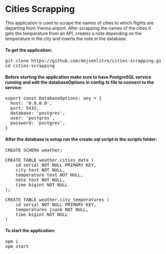 # Cities Scrapping 

This application is used to scrape the names of cities to which flights are departing from Vienna airport. After scrapping the names of the cities it gets the temperature from an API, creates a note depending on the temperature in the city and inserts the note in the database.

#### To get the application:
<pre>
git clone https://github.com/dejsenlitro/cities-scrapping.git
cd cities-scrapping
</pre>


#### Before starting the application make sure to have PostgreSQL service running and edit the databaseOptions in config.ts file to connect to the service:
<pre>
export const DatabaseOptions: any = {
  host: '0.0.0.0',
  port: 5432,
  database: 'postgres',
  user: 'postgres',
  password: 'postgres',
}
</pre>
#### After the database is setup run the create.sql script in the scripts folder:
<pre>
CREATE SCHEMA weather;

CREATE TABLE weather.cities_data (
	id serial NOT NULL PRIMARY KEY,
    city text NOT NULL,
    temperature text NOT NULL,
    note text NOT NULL,
    time bigint NOT NULL
);

CREATE TABLE weather.city_temperatures (
	id serial NOT NULL PRIMARY KEY,
    temperatures jsonb NOT NULL,
    time bigint NOT NULL
)
</pre>

#### To start the application:
<pre>
npm i
npm start
</pre>

